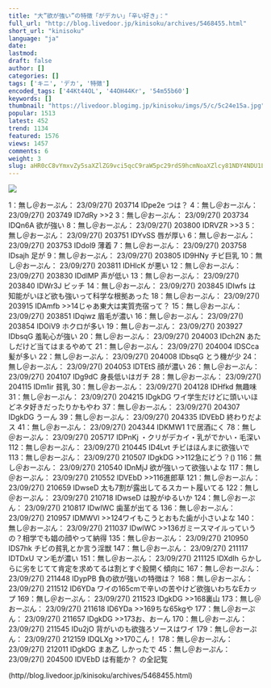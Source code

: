 ```yaml
---
title: "大”欲が強い”の特徴「がデカい」「辛い好き」："
full_url: "http://blog.livedoor.jp/kinisoku/archives/5468455.html"
short_url: "kinisoku"
language: "ja"
date: 
lastmod: 
draft: false
author: []
categories: []
tags: ['キニ', 'デカ', '特徴']
encoded_tags: ['44Kt44OL', '44OH44Kr', '54m55b60']
keywords: []
thumbnail: "https://livedoor.blogimg.jp/kinisoku/imgs/5/c/5c24e15a.jpg"
popular: 1513
latest: 452
trend: 1134
featured: 1576
views: 1457
comments: 6
weight: 3
slug: aHR0cC8vYmxvZy5saXZlZG9vci5qcC9raW5pc29rdS9hcmNoaXZlcy81NDY4NDU1Lmh0bWw=
---
```


![](https://livedoor.blogimg.jp/kinisoku/imgs/5/c/5c24e15a.jpg)

1：無し＠おーぷん： 23/09/27() 203714 IDpe2e つは？ 4：無し＠おーぷん： 23/09/27() 203749 ID7dRy >>2 3：無し＠おーぷん： 23/09/27() 203734 IDQn6A 欲が強い 8：無し＠おーぷん： 23/09/27() 203800 IDRVZR >>3 5：無し＠おーぷん： 23/09/27() 203751 IDYvSS 唇が厚い 6：無し＠おーぷん： 23/09/27() 203753 IDdol9 薄着 7：無し＠おーぷん： 23/09/27() 203758 IDsajh 足が 9：無し＠おーぷん： 23/09/27() 203805 ID9HNy チビ巨乳 10：無し＠おーぷん： 23/09/27() 203811 IDHlcK が悪い 12：無し＠おーぷん： 23/09/27() 203830 IDdlMP 声が低い 13：無し＠おーぷん： 23/09/27() 203840 IDWr3J ビッチ 14：無し＠おーぷん： 23/09/27() 203845 IDIwfs は知能がいほど欲も強いって科学な根拠あった 18：無し＠おーぷん： 23/09/27() 203915 IDAmfb >>14じゃあ東大は実質売宿って？ 15：無し＠おーぷん： 23/09/27() 203851 IDqiwz 眉毛が濃い 16：無し＠おーぷん： 23/09/27() 203854 IDOiV9 ホクロが多い 19：無し＠おーぷん： 23/09/27() 203927 IDbsqG 羞恥心が強い 20：無し＠おーぷん： 23/09/27() 204003 IDch2N あたしだけど当てはまるやめて 21：無し＠おーぷん： 23/09/27() 204004 IDSCca 髪が多い 22：無し＠おーぷん： 23/09/27() 204008 IDbsqG とう機が少 24：無し＠おーぷん： 23/09/27() 204053 IDTEtS 顔が濃い 26：無し＠おーぷん： 23/09/27() 204107 IDg9dC 身長低いはガチ 28：無し＠おーぷん： 23/09/27() 204115 IDm1ir 貧乳 30：無し＠おーぷん： 23/09/27() 204128 IDHfkd 無趣味 31：無し＠おーぷん： 23/09/27() 204215 IDgkDG ワイ学生だけどに頭いいほどネタ好きだったりかもやわ 37：無し＠おーぷん： 23/09/27() 204307 IDgkDG うーん 39：無し＠おーぷん： 23/09/27() 204335 IDVEbD 終わりだよス 41：無し＠おーぷん： 23/09/27() 204344 IDKMW1 1で居酒にく 78：無し＠おーぷん： 23/09/27() 205717 IDPnKj ・クリがデカイ・乳がでかい・毛深い 112：無し＠おーぷん： 23/09/27() 210445 ID4Lvt チビはほんまに欲強いで 113：無し＠おーぷん： 23/09/27() 210507 IDgkDG >>112急にどう？() 116：無し＠おーぷん： 23/09/27() 210540 IDnMjJ 欲が強いって欲強いよな 117：無し＠おーぷん： 23/09/27() 210552 IDVEbD >>116進郎草 121：無し＠おーぷん： 23/09/27() 210659 IDwseD 太も7割が露出してるスカート履いてる 122：無し＠おーぷん： 23/09/27() 210718 IDwseD は股がゆるいか 124：無し＠おーぷん： 23/09/27() 210817 IDwIWC 歯茎が出てる 136：無し＠おーぷん： 23/09/27() 210957 IDMWVl >>124ワイもこうとおもた歯が小さいよな 140：無し＠おーぷん： 23/09/27() 211037 IDwIWC >>136ガミースマイルっていうの？相学でも娼の顔やって納得 135：無し＠おーぷん： 23/09/27() 210950 IDS7hk チビの貧乳とか言う淫獣 147：無し＠おーぷん： 23/09/27() 211117 IDTDxU マン毛が濃い 151：無し＠おーぷん： 23/09/27() 211125 IDXdIh らかしらに劣をじてて肯定を求めてるは割とすぐ股開く傾向に 167：無し＠おーぷん： 23/09/27() 211448 IDypPB 負の欲が強いの特徴は？ 168：無し＠おーぷん： 23/09/27() 211512 ID6YDa ワイの165cmで辛いの苦やけど欲強いわちなEカップ 169：無し＠おーぷん： 23/09/27() 211523 IDgkDG >>168裏山 173：無し＠おーぷん： 23/09/27() 211618 ID6YDa >>169ちな65kgや 177：無し＠おーぷん： 23/09/27() 211657 IDgkDG >>173お、おーん 170：無し＠おーぷん： 23/09/27() 211545 IDu2jO 背がいのも欲強ろソースはワイ 179：無し＠おーぷん： 23/09/27() 212159 IDQLXg >>170こん！ 178：無し＠おーぷん： 23/09/27() 212011 IDgkDG まあ乙 しかったで 45：無し＠おーぷん： 23/09/27() 204500 IDVEbD は有能か？ の全記覧

(http//blog.livedoor.jp/kinisoku/archives/5468455.html)
